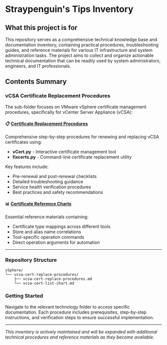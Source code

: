 # Straypenguin's Tips Inventory

## What this project is for

This repository serves as a comprehensive technical knowledge base and documentation inventory, containing practical procedures, troubleshooting guides, and reference materials for various IT infrastructure and system administration tasks. The project aims to collect and organize actionable technical documentation that can be readily used by system administrators, engineers, and IT professionals.

## Contents Summary

### vCSA Certificate Replacement Procedures
The sub-folder focuses on VMware vSphere certificate management procedures, specifically for vCenter Server Appliance (vCSA):

#### 📋 [Certificate Replacement Procedures](./vSphere/vcsa-cert-replace-procedures/vcsa-cert-replace-procedures.md)
Comprehensive step-by-step procedures for renewing and replacing vCSA certificates using:
- **vCert.py** - Interactive certificate management tool
- **fixcerts.py** - Command-line certificate replacement utility

Key features include:
- Pre-renewal and post-renewal checklists
- Detailed troubleshooting guidance
- Service health verification procedures
- Best practices and safety recommendations

#### 📊 [Certificate Reference Charts](./vSphere/vcsa-cert-replace-procedures/vcsa-cert-list-chart.md)
Essential reference materials containing:
- Certificate type mappings across different tools
- Store and alias name correlations
- Tool-specific operation commands
- Direct operation arguments for automation

---

### Repository Structure
```
vSphere/
└── vcsa-cert-replace-procedures/
    ├── vcsa-cert-replace-procedures.md
    └── vcsa-cert-list-chart.md
```

### Getting Started
Navigate to the relevant technology folder to access specific documentation. Each procedure includes prerequisites, step-by-step instructions, and verification steps to ensure successful implementation.

---

*This inventory is actively maintained and will be expanded with additional technical procedures and reference materials as they become available.*
